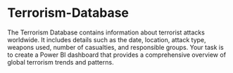 # Terrorism-Database
The Terrorism Database contains information about terrorist attacks worldwide. It includes details such as the date, location, attack type, weapons used, number of casualties, and responsible groups. Your task is to create a Power BI dashboard that provides a comprehensive overview of global terrorism trends and patterns.
